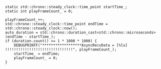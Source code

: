     static std::chrono::steady_clock::time_point startTime_;
    static int playFrameCount_ = 0;

    playFrameCount_++;
    std::chrono::steady_clock::time_point endTime = std::chrono::steady_clock::now();
    auto duration = std::chrono::duration_cast<std::chrono::microseconds>(endTime - startTime_);
    if (duration.count() >= 1 * 1000 * 1000) {
        DEBUGPRINTF("******************AsyncRecvData = [%lu] !!!!!!!!!!!!!!!!!!!!!!!!!!!!!!!", playFrameCount_);
        startTime_ = endTime;
        playFrameCount_ = 0;
    }